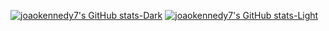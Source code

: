 [![joaokennedy7's GitHub stats-Dark](https://github-readme-stats.vercel.app/api/top-langs/?username=joaokennedy7&layout=compact&langs_count=8&show_icons=true&theme=aura_dark&hide_title=true&hide_border=true&bg_color=0d1117#gh-dark-mode-only)](https://github.com/joaokennedy7/joaokennedy7#gh-dark-mode-only)
[![joaokennedy7's GitHub stats-Light](https://github-readme-stats.vercel.app/api/top-langs/?username=joaokennedy7&layout=compact&langs_count=8&show_icons=true&theme=default&hide_title=true&hide_border=true#gh-light-mode-only)](https://github.com/joaokennedy7/joaokennedy7#gh-light-mode-only)
